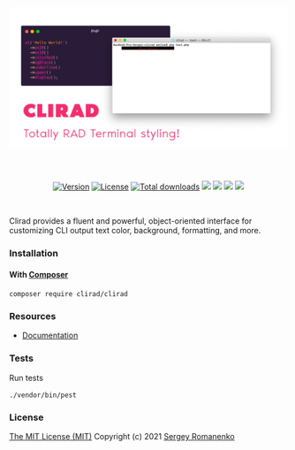 
<img src="assets/banner.png" alt="Clirad" align="center" title="Totally RAD Terminal styling!">

<br><br>

<p align="center">
<a href="https://github.com/clirad/clirad/releases"><img alt="Version" src="https://img.shields.io/github/release/clirad/clirad.svg?label=version&color=black"></a> <a href="https://github.com/clirad/clirad"><img src="https://img.shields.io/badge/license-MIT-blue.svg?color=black" alt="License"></a> <a href="https://github.com/clirad/clirad"><img src="https://img.shields.io/github/downloads/clirad/clirad/total.svg?color=black" alt="Total downloads"></a> <img src="https://github.com/atomastic/strings/workflows/Static%20Analysis/badge.svg?branch=dev"> <img src="https://github.com/atomastic/strings/workflows/Tests/badge.svg"> <a href="https://codeclimate.com/github/clirad/clirad/maintainability"><img src="https://api.codeclimate.com/v1/badges/5ba8b0c7dc4fecf738d0/maintainability" /></a>  <a href="https://app.codacy.com/gh/clirad/clirad?utm_source=github.com&utm_medium=referral&utm_content=clirad/clirad&utm_campaign=Badge_Grade"><img src="https://api.codacy.com/project/badge/Grade/2d7159d9372c414a99d62fe564fdea48"></a>
</p>

<br>

Clirad provides a fluent and powerful, object-oriented interface for customizing CLI output text color, background, formatting, and more.

### Installation

#### With [Composer](https://getcomposer.org)

```
composer require clirad/clirad
```

### Resources
* [Documentation](https://digital.flextype.org/clirad)

### Tests

Run tests

```
./vendor/bin/pest
```

### License
[The MIT License (MIT)](https://github.com/clirad/clirad/blob/master/LICENSE)
Copyright (c) 2021 [Sergey Romanenko](https://awilum.github.io)
